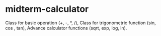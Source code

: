 # midterm-calculator

Class for basic operation (+, -, *, /), 
Class for trigonometric function (sin, cos , tan), 
Advance calculator functions (sqrt, exp, log, ln).
